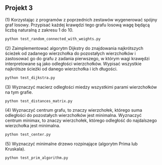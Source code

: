 ## Projekt 3

(1) Korzystając z programów z poprzednich zestawów wygenerować spójny
graf losowy. Przypisać każdej krawędzi tego grafu losową wagę będącą
liczbą naturalną z zakresu 1 do 10.

```bash
python test_random_connected_with_weights.py
```

(2)  Zaimplementować algorytm Dijkstry do znajdowania najkrótszych ścieżek od zadanego wierzchołka do pozostałych wierzchołków i zastosować
go do grafu z zadania pierwszego, w którym wagi krawędzi interpretowane są jako odległości wierzchołków. Wypisać wszystkie najkrótsze
ścieżki od danego wierzchołka i ich długości.

```bash
python test_dijkstra.py
```

(3) Wyznaczyć macierz odległości miedzy wszystkimi parami wierzchołków
na tym grafie.

```bash
python test_distances_matrix.py
```

(4) Wyznaczyć centrum grafu, to znaczy wierzchołek, którego suma odległości do pozostałych wierzchołków jest minimalna. Wyznaczyć centrum minimax, to znaczy wierzchołek, którego odległość do najdalszego
wierzchołka jest minimalna.

```bash
python test_center.py
```

(5) Wyznaczyć minimalne drzewo rozpinające (algorytm Prima lub Kruskala).

```bash
python test_prim_algorithm.py
```
